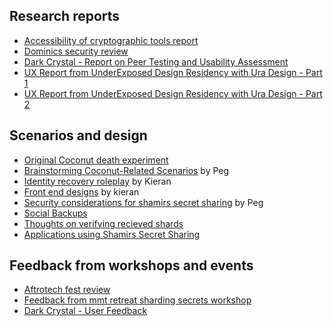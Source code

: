 ## Research reports
- [Accessibility of cryptographic tools report](./accessibility_of_cryptographic_tools.md)
- [Dominics security review](./security_review_dominic.md)
- [Dark Crystal - Report on Peer Testing and Usability Assessment](./dark_crystal-report_peer_testing_and_usability_assessment.md)
- [UX Report from UnderExposed Design Residency with Ura Design - Part 1](./underexposed1.md)
- [UX Report from UnderExposed Design Residency with Ura Design - Part 2](./underexposed2.md)

## Scenarios and design

- [Original Coconut death experiment](./original_coconut.md)
- [Brainstorming Coconut-Related Scenarios](./coconut_brainstorm.md) by Peg
- [Identity recovery roleplay](./coconut_recovery.md) by Kieran
- [Front end designs](./kieran_design.md) by kieran
- [Security considerations for shamirs secret sharing](./security_shamirs.md) by Peg
- [Social Backups](./social_backups.md)
- [Thoughts on verifying recieved shards](./verifying_recived_shards.md)
- [Applications using Shamirs Secret Sharing](./shamirs_secret_sharing_applications.md)

## Feedback from workshops and events
- [Aftrotech fest review](./afrotech_review.md)
- [Feedback from mmt retreat sharding secrets workshop](./mmt_retreat_sharding_secrets_workshop.md)
- [Dark Crystal - User Feedback](./dark_crystal_user_feedback.md)
